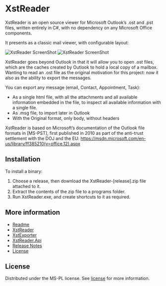 # XstReader
XstReader is an open source viewer for Microsoft Outlook’s .ost and .pst files, written entirely in C#, with no dependency on any Microsoft Office components.

It presents as a classic mail viewer, with configurable layout:

![XstReader ScreenShot](https://raw.githubusercontent.com/iluvadev/XstReader/master/docs/img/XstReader-Screenshot01.png)
![XstReader ScreenShot](https://raw.githubusercontent.com/iluvadev/XstReader/master/docs/img/XstReader-Screenshot01_2.png)

XstReader goes beyond Outlook in that it will allow you to open .ost files, which are the caches created by Outlook to hold a local copy of a mailbox. Wanting to read an .ost file as the original motivation for this project: now it also as the ability to export the messages.

You can export any message (email, Contact, Appointment, Task):
* As a single html file, with all the attachments and all available information embedded in the file, to inspect all available information with a single file.
* As .msg file, to import later in Outlook
* With the Original format, only body, without headers

XstReader is based on Microsoft’s documentation of the Outlook file formats in [MS-PST], first published in 2010 as part of the anti-trust settlement with the DOJ and the EU: <https://msdn.microsoft.com/en-us/library/ff385210(v=office.12).aspx>

## Installation
To install a binary:
1. Choose a release, then download the XstReader-[release].zip file attached to it.
2. Extract the contents of the zip file to a programs folder.
3. Run XstReader.exe, and create shortcuts to it as required.


## More information
* [Readme](./README.md)
* [XstReader](./XstReader.md)
* [XstExporter](./XstExporter.md)
* [XstReader.Api](./XstReader.Api.md)
* [Release Notes](./ReleaseNotes.md)
* [License](./license.md)

## License
Distributed under the MS-PL license. See [license](license.md) for more information.
